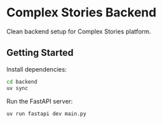 # Complex Stories Backend

Clean backend setup for Complex Stories platform.

## Getting Started

Install dependencies:

```bash
cd backend
uv sync
```

Run the FastAPI server:

```bash
uv run fastapi dev main.py
```

